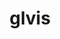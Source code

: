 ---
title: "glvis"
layout: cache
categories: [package, develop]
meta: {"compilers": ["gcc@=11.4.0", "oneapi@=2024.2.1"], "num_specs": 13, "num_specs_by_stack": {"e4s": 6, "e4s-oneapi": 7, "root": 13}, "oss": ["ubuntu22.04"], "platforms": ["linux"], "stacks": ["e4s", "e4s-oneapi", "root"], "targets": ["x86_64_v3"], "versions": ["4.2"]}
spec_details: [{"compiler": "oneapi@=2024.2.1", "hash": "2f7wc5owi7xb2qsb4hbdgt426u4nrli2", "os": "ubuntu22.04", "platform": "linux", "size": "-", "stacks": ["e4s-oneapi", "root"], "target": "x86_64_v3", "variants": ["build_system=makefile", "+fonts", "screenshots=png"], "versions": ["4.2"]}, {"compiler": "gcc@=11.4.0", "hash": "2k2te2dg2qpzl5pl6jlyjlno3fkq6uj6", "os": "ubuntu22.04", "platform": "linux", "size": "-", "stacks": ["e4s", "root"], "target": "x86_64_v3", "variants": ["build_system=makefile", "+fonts", "screenshots=png"], "versions": ["4.2"]}, {"compiler": "oneapi@=2024.2.1", "hash": "3jenyp2zxtbi5vozgos5jlh4p36is7ov", "os": "ubuntu22.04", "platform": "linux", "size": "-", "stacks": ["e4s-oneapi", "root"], "target": "x86_64_v3", "variants": ["build_system=makefile", "+fonts", "screenshots=png"], "versions": ["4.2"]}, {"compiler": "oneapi@=2024.2.1", "hash": "3u2cvugjy4xjcykd5ykves2rfmjzypld", "os": "ubuntu22.04", "platform": "linux", "size": "-", "stacks": ["e4s-oneapi", "root"], "target": "x86_64_v3", "variants": ["build_system=makefile", "+fonts", "screenshots=png"], "versions": ["4.2"]}, {"compiler": "gcc@=11.4.0", "hash": "55e2qumsjmfq6isbuuadxi5kewzx5jsa", "os": "ubuntu22.04", "platform": "linux", "size": "-", "stacks": ["e4s", "root"], "target": "x86_64_v3", "variants": ["build_system=makefile", "+fonts", "screenshots=png"], "versions": ["4.2"]}, {"compiler": "oneapi@=2024.2.1", "hash": "bjztyeplyhoga7n3imbkldjosntr76bk", "os": "ubuntu22.04", "platform": "linux", "size": "-", "stacks": ["e4s-oneapi", "root"], "target": "x86_64_v3", "variants": ["build_system=makefile", "+fonts", "screenshots=png"], "versions": ["4.2"]}, {"compiler": "oneapi@=2024.2.1", "hash": "cxojec3sxvoyekynj7vxwwkuzeqfyzza", "os": "ubuntu22.04", "platform": "linux", "size": "-", "stacks": ["e4s-oneapi", "root"], "target": "x86_64_v3", "variants": ["build_system=makefile", "+fonts", "screenshots=png"], "versions": ["4.2"]}, {"compiler": "gcc@=11.4.0", "hash": "dl3v3hqh44ljrsoxo6a3kpj2vj67azev", "os": "ubuntu22.04", "platform": "linux", "size": "-", "stacks": ["e4s", "root"], "target": "x86_64_v3", "variants": ["build_system=makefile", "+fonts", "screenshots=png"], "versions": ["4.2"]}, {"compiler": "gcc@=11.4.0", "hash": "eig7bea4oxx7uf6oi57kw6g3wztruqxe", "os": "ubuntu22.04", "platform": "linux", "size": "-", "stacks": ["e4s", "root"], "target": "x86_64_v3", "variants": ["build_system=makefile", "+fonts", "screenshots=png"], "versions": ["4.2"]}, {"compiler": "oneapi@=2024.2.1", "hash": "hg4hwx2plwejcr6ejjtpqezbtcsrebva", "os": "ubuntu22.04", "platform": "linux", "size": "-", "stacks": ["e4s-oneapi", "root"], "target": "x86_64_v3", "variants": ["build_system=makefile", "+fonts", "screenshots=png"], "versions": ["4.2"]}, {"compiler": "gcc@=11.4.0", "hash": "mochkjst5udgxtoddmjbjbgoooyhtvsp", "os": "ubuntu22.04", "platform": "linux", "size": "-", "stacks": ["e4s", "root"], "target": "x86_64_v3", "variants": ["build_system=makefile", "+fonts", "screenshots=png"], "versions": ["4.2"]}, {"compiler": "oneapi@=2024.2.1", "hash": "nevxsc7mrrxnq3whh7s3g3x5syjorx4v", "os": "ubuntu22.04", "platform": "linux", "size": "-", "stacks": ["e4s-oneapi", "root"], "target": "x86_64_v3", "variants": ["build_system=makefile", "+fonts", "screenshots=png"], "versions": ["4.2"]}, {"compiler": "gcc@=11.4.0", "hash": "oqz5iuzm4trxlhqbqfprr55rqwqbnrtp", "os": "ubuntu22.04", "platform": "linux", "size": "-", "stacks": ["e4s", "root"], "target": "x86_64_v3", "variants": ["build_system=makefile", "+fonts", "screenshots=png"], "versions": ["4.2"]}]
---